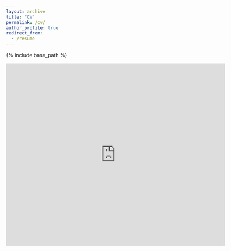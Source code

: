 ```yaml
---
layout: archive
title: "CV"
permalink: /cv/
author_profile: true
redirect_from:
  - /resume
---
```


{% include base_path %}


<embed src="https://sarahlachance.github.io/files/Sarah_Lachance_CV.pdf" type="application/pdf" width="600px" height="500px" />
